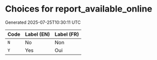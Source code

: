 # Choices for report_available_online

Generated 2025-07-25T10:30:11 UTC

| Code | Label (EN) | Label (FR) |
|------|------------|------------|
| `N` | No | Non |
| `Y` | Yes | Oui |
